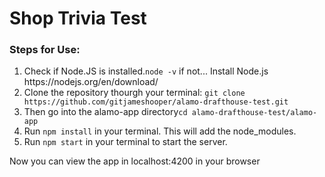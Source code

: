 <h1>Shop Trivia Test</h1>
 
<h3>Steps for Use:</h3>
<ol>
<li>Check if Node.JS is installed.<code>node -v</code> if not... Install Node.js https://nodejs.org/en/download/</li>
<li>Clone the repository thourgh your terminal: <code>git clone https://github.com/gitjameshooper/alamo-drafthouse-test.git</code></li>
<li>Then go into the alamo-app directory<code>cd alamo-drafthouse-test/alamo-app</code></li>
<li>Run <code>npm install</code> in your terminal. This will add the node_modules.</li>
<li>Run <code>npm start</code> in your terminal to start the server.</li>
</ol>

<p>Now you can view the app in localhost:4200 in your browser</p>
 
